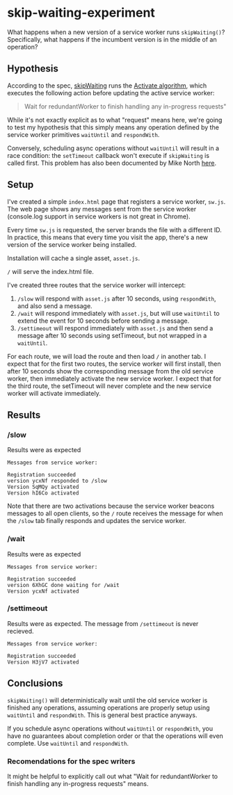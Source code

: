# skip-waiting-experiment

What happens when a new version of a service worker runs `skipWaiting()`? Specifically, what happens if the incumbent version is in the middle of an operation?

## Hypothesis

According to the spec, [skipWaiting](https://www.w3.org/TR/service-workers-1/#service-worker-global-scope-skipwaiting) runs the [Activate algorithm](https://www.w3.org/TR/service-workers-1/#activation-algorithm), which executes the following action before updating the active service worker:

> Wait for redundantWorker to finish handling any in-progress requests"

While it's not exactly explicit as to what "request" means here, we're going to test my hypothesis that this simply means any operation defined by the service worker primitives `waitUntil` and `respondWith`.

Conversely, scheduling async operations without `waitUntil` will result in a race condition: the `setTimeout` callback won't execute if `skipWaiting` is called first. This problem has also been documented by Mike North [here](https://glitch.com/edit/#!/beryl-geology).

## Setup

I've created a simple `index.html` page that registers a service worker, `sw.js`. The web page shows any messages sent from the service worker (console.log support in service workers is not great in Chrome).

Every time `sw.js` is requested, the server brands the file with a different ID. In practice, this means that every time you visit the app, there's a new version of the service worker being installed.

Installation will cache a single asset, `asset.js`.

`/` will serve the index.html file.

I've created three routes that the service worker will intercept:

1. `/slow` will respond with `asset.js` after 10 seconds, using `respondWith`, and also send a message.
2. `/wait` will respond immediately with `asset.js`, but will use `waitUntil` to extend the event for 10 seconds before sending a message.
3. `/settimeout` will respond immediately with `asset.js` and then send a message after 10 seconds using setTimeout, but not wrapped in a `waitUntil`.

For each route, we will load the route and then load `/` in another tab. I expect that for the first two routes, the service worker will first install, then after 10 seconds show the corresponding message from the old service worker, then immediately activate the new service worker. I expect that for the third route, the setTimeout will never complete and the new service worker will activate immediately.

## Results

### /slow

Results were as expected

```
Messages from service worker:

Registration succeeded
version ycxNf responded to /slow
Version SqMQy activated
Version hI6Co activated
```

Note that there are two activations because the service worker beacons messages to all open clients, so the `/` route receives the message for when the `/slow` tab finally responds and updates the service worker.

### /wait

Results were as expected

```
Messages from service worker:

Registration succeeded
version 6XhGC done waiting for /wait
Version ycxNf activated
```

### /settimeout

Results were as expected. The message from `/settimeout` is never recieved.

```
Messages from service worker:

Registration succeeded
Version H3jV7 activated
```

## Conclusions

`skipWaiting()` will deterministically wait until the old service worker is finished any operations, assuming operations are properly setup using `waitUntil` and `respondWith`. This is general best practice anyways.

If you schedule async operations without `waitUntil` or `respondWith`, you have no guarantees about completion order or that the operations will even complete. Use `waitUntil` and `respondWith`.

### Recomendations for the spec writers

It might be helpful to explicitly call out what "Wait for redundantWorker to finish handling any in-progress requests" means.